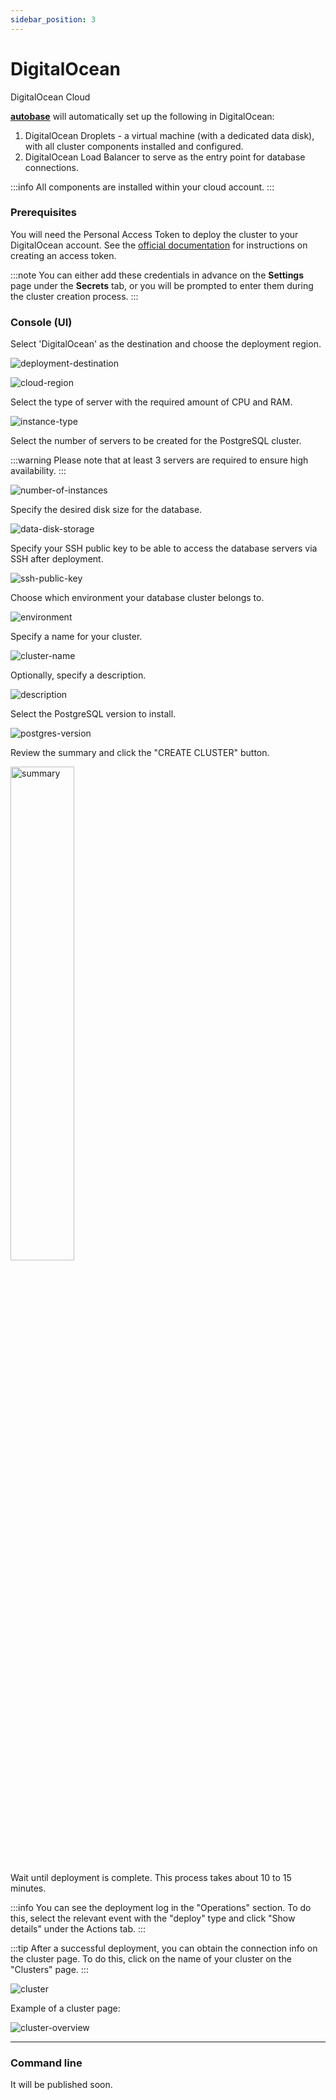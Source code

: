 ```yaml
---
sidebar_position: 3
---
```


# DigitalOcean

DigitalOcean Cloud

**[autobase](https://github.com/vitabaks/autobase)** will automatically set up the following in DigitalOcean:

1. DigitalOcean Droplets - a virtual machine (with a dedicated data disk), with all cluster components installed and configured.
2. DigitalOcean Load Balancer to serve as the entry point for database connections.

:::info
All components are installed within your cloud account.
:::

### Prerequisites

You will need the Personal Access Token to deploy the cluster to your DigitalOcean account.
See the [official documentation](https://docs.digitalocean.com/reference/api/create-personal-access-token/) for instructions on creating an access token.

:::note
You can either add these credentials in advance on the **Settings** page under the **Secrets** tab, or you will be prompted to enter them during the cluster creation process.
:::

### Console (UI)

Select 'DigitalOcean' as the destination and choose the deployment region.

![deployment-destination](/img/deployment-destination-do.png)

![cloud-region](/img/cloud-region-do.png)

Select the type of server with the required amount of CPU and RAM.

![instance-type](/img/instance-type-do.png)

Select the number of servers to be created for the PostgreSQL cluster.

:::warning
Please note that at least 3 servers are required to ensure high availability.
:::

![number-of-instances](/img/number-of-instances.png)

Specify the desired disk size for the database.

![data-disk-storage](/img/data-disk-storage-do.png)

Specify your SSH public key to be able to access the database servers via SSH after deployment.

![ssh-public-key](/img/ssh-public-key.png)

Choose which environment your database cluster belongs to.

![environment](/img/environment.png)

Specify a name for your cluster.

![cluster-name](/img/cluster-name.png)

Optionally, specify a description.

![description](/img/description.png)

Select the PostgreSQL version to install.

![postgres-version](/img/postgres-version.png)

Review the summary and click the "CREATE CLUSTER" button.

<p align="left">
  <img src={require('@site/static/img/summary-do.png').default} alt="summary" width="45%"/>
</p>

Wait until deployment is complete. This process takes about 10 to 15 minutes.

:::info
You can see the deployment log in the "Operations" section. To do this, select the relevant event with the "deploy" type and click "Show details" under the Actions tab.
:::

:::tip
After a successful deployment, you can obtain the connection info on the cluster page. To do this, click on the name of your cluster on the "Clusters" page.
:::

![сluster](/img/сluster.png)

Example of a cluster page:

![cluster-overview](/img/cluster-overview.png)

---

### Command line

It will be published soon.
